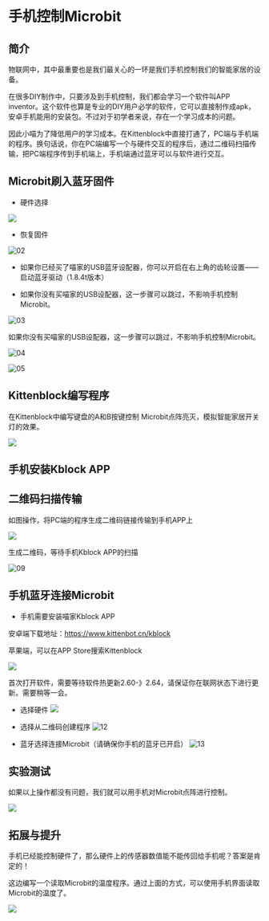 # 手机控制Microbit

## 简介

物联网中，其中最重要也是我们最关心的一环是我们手机控制我们的智能家居的设备。

在很多DIY制作中，只要涉及到手机控制，我们都会学习一个软件叫APP inventor。这个软件也算是专业的DIY用户必学的软件，它可以直接制作成apk，安卓手机能用的安装包。不过对于初学者来说，存在一个学习成本的问题。

因此小喵为了降低用户的学习成本。在Kittenblock中直接打通了，PC端与手机端的程序。换句话说，你在PC端编写一个与硬件交互的程序后，通过二维码扫描传输，把PC端程序传到手机端上，手机端通过蓝牙可以与软件进行交互。



## Microbit刷入蓝牙固件

- 硬件选择

![](kblock/01.png)



- 恢复固件

![02](kblock/02.png)



- 如果你已经买了喵家的USB蓝牙设配器，你可以开启在右上角的齿轮设置——启动蓝牙驱动（1.8.4t版本）

- 如果你没有买喵家的USB设配器，这一步骤可以跳过，不影响手机控制Microbit。

![03](kblock/03.png)



如果你没有买喵家的USB设配器，这一步骤可以跳过，不影响手机控制Microbit。

![04](kblock/04.png)

![05](kblock/05.png)



## Kittenblock编写程序

在Kittenblock中编写键盘的A和B按键控制 Microbit点阵亮灭，模拟智能家居开关灯的效果。

![](kblock/06.png)



## 手机安装Kblock APP



## 二维码扫描传输

如图操作，将PC端的程序生成二维码链接传输到手机APP上

![](kblock/08.png)



生成二维码，等待手机Kblock APP的扫描

![09](kblock/09.png)



## 手机蓝牙连接Microbit

- 手机需要安装喵家Kblock APP

安卓端下载地址：https://www.kittenbot.cn/kblock

苹果端，可以在APP Store搜索Kittenblock

![](kblock/10.png)



首次打开软件，需要等待软件热更新2.60-》2.64，请保证你在联网状态下进行更新。需要稍等一会。



- 选择硬件
![](kblock/11.png)


- 选择从二维码创建程序
![12](kblock/12.png)


- 蓝牙选择连接Microbit（请确保你手机的蓝牙已开启）
![13](kblock/13.png)



## 实验测试

如果以上操作都没有问题，我们就可以用手机对Microbit点阵进行控制。

![](kblock/14.png)



## 拓展与提升

手机已经能控制硬件了，那么硬件上的传感器数值能不能传回给手机呢？答案是肯定的！



这边编写一个读取Microbit的温度程序。通过上面的方式，可以使用手机界面读取Microbit的温度了。

![](kblock/15.png)

